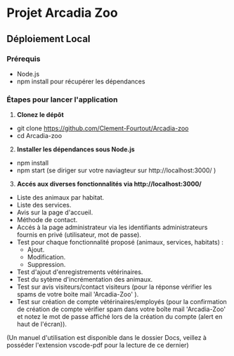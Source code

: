 # Projet Arcadia Zoo

## Déploiement Local

### Prérequis

- Node.js 
- npm install pour récupérer les dépendances

### Étapes pour lancer l'application

1. **Clonez le dépôt**
  - git clone https://github.com/Clement-Fourtout/Arcadia-zoo
  - cd Arcadia-zoo
   
2. **Installer les dépendances sous Node.js**
  - npm install
  - npm start (se diriger sur votre naviagteur sur http://localhost:3000/ )

3. **Accés aux diverses fonctionnalités via http://localhost:3000/**
  - Liste des animaux par habitat.
  - Liste des services.
  - Avis sur la page d'accueil.
  - Méthode de contact.
  - Accés à la page administrateur via les identifiants administrateurs fournis en privé (utilisateur, mot de passe).
  - Test pour chaque fonctionnalité proposé (animaux, services, habitats) :
    - Ajout.
    - Modification.
    - Suppression.
  - Test d'ajout d'enregistrements vétérinaires.
  - Test du sytème d'incrémentation des animaux.
  - Test sur avis visiteurs/contact visiteurs (pour la réponse vérifier les spams de votre boite mail 'Arcadia-Zoo' ).
  - Test sur création de compte vétérinaires/employés (pour la confirmation de création de compte vérifier spam dans votre boîte mail 'Arcadia-Zoo' et notez le mot de passe affiché lors de la création du compte (alert en haut de l'écran)).
  
  (Un manuel d'utilisation est disponible dans le dossier Docs, veillez à posséder l'extension vscode-pdf pour la lecture de ce dernier)
